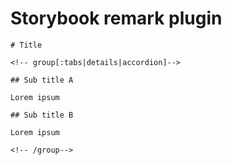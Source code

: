 # Storybook remark plugin

```mdx
# Title

<!-- group[:tabs|details|accordion]-->

## Sub title A

Lorem ipsum

## Sub title B

Lorem ipsum

<!-- /group-->
```